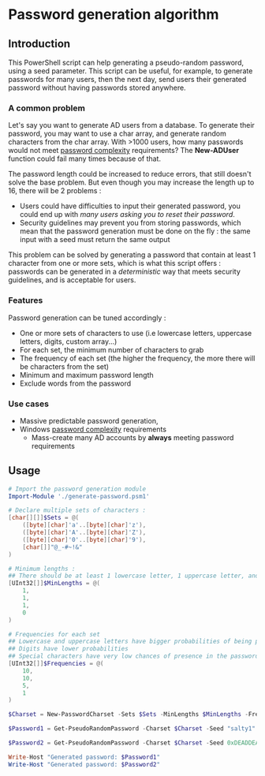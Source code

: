 # Password generation algorithm

## Introduction

This PowerShell script can help generating a pseudo-random password, using a seed parameter. This script can be useful, for example, to generate passwords for many users, then the next day, send users their generated password without having passwords stored anywhere.

### A common problem

Let's say you want to generate AD users from a database. To generate their password, you may want to use a char array, and generate random characters from the char array. With >1000 users, how many passwords would not meet [password complexity](https://learn.microsoft.com/en-us/windows/security/threat-protection/security-policy-settings/password-must-meet-complexity-requirements) requirements? The **New-ADUser** function could fail many times because of that.

The password length could be increased to reduce errors, that still doesn't solve the base problem. But even though you may increase the length up to 16, there will be 2 problems :
- Users could have difficulties to input their generated password, you could end up with *many users asking you to reset their password*.
- Security guidelines may prevent you from storing passwords, which mean that the password generation must be done on the fly : the same input with a seed must return the same output

This problem can be solved by generating a password that contain at least 1 character from one or more sets, which is what this script offers : passwords can be generated in a *deterministic* way that meets security guidelines, and is acceptable for users.

### Features

Password generation can be tuned accordingly :
* One or more sets of characters to use (i.e lowercase letters, uppercase letters, digits, custom array...)
* For each set, the minimum number of characters to grab
* The frequency of each set (the higher the frequency, the more there will be characters from the set)
* Minimum and maximum password length
* Exclude words from the password

### Use cases

* Massive predictable password generation, 
* Windows [password complexity](https://learn.microsoft.com/en-us/windows/security/threat-protection/security-policy-settings/password-must-meet-complexity-requirements) requirements
  * Mass-create many AD accounts by **always** meeting password requirements

## Usage

```powershell
# Import the password generation module
Import-Module './generate-password.psm1'

# Declare multiple sets of characters :
[char[][]]$Sets = @(
    ([byte][char]'a'..[byte][char]'z'),
    ([byte][char]'A'..[byte][char]'Z'),
    ([byte][char]'0'..[byte][char]'9'),
    [char[]]"@_-#~!&"
)

# Minimum lengths :
## There should be at least 1 lowercase letter, 1 uppercase letter, and 1 digit
[UInt32[]]$MinLengths = @(
    1,
    1,
    1,
    0
)

# Frequencies for each set
## Lowercase and uppercase letters have bigger probabilities of being present in the password
## Digits have lower probabilities
## Special characters have very low chances of presence in the password
[UInt32[]]$Frequencies = @(
    10,
    10,
    5,
    1
)

$Charset = New-PasswordCharset -Sets $Sets -MinLengths $MinLengths -Frequencies $Frequencies

$Password1 = Get-PseudoRandomPassword -Charset $Charset -Seed "salty1" -MinimumPasswordLength 20 -MaximumPasswordLength 30

$Password2 = Get-PseudoRandomPassword -Charset $Charset -Seed 0xDEADDEAD -MinimumPasswordLength 20 -MaximumPasswordLength 30

Write-Host "Generated password: $Password1"
Write-Host "Generated password: $Password2"
```

